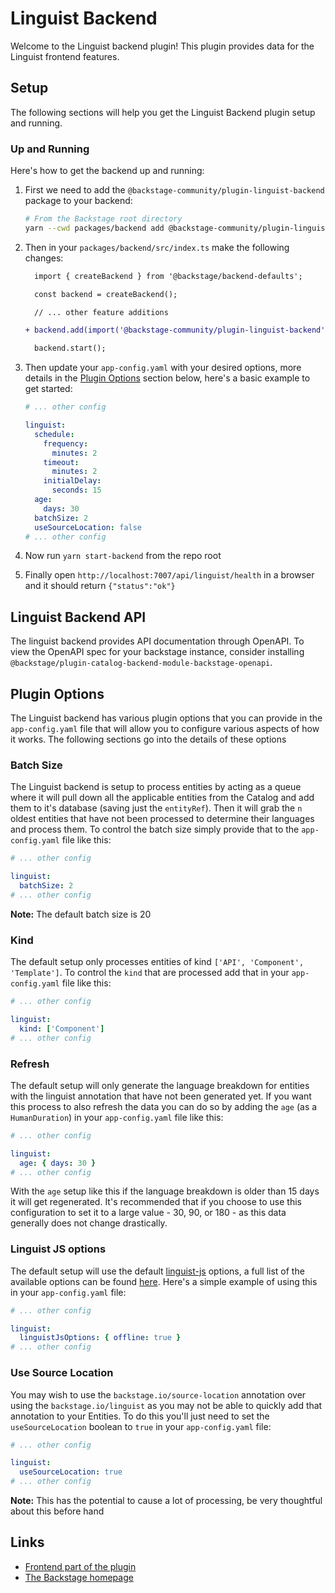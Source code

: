 # Linguist Backend

Welcome to the Linguist backend plugin! This plugin provides data for the Linguist frontend features.

## Setup

The following sections will help you get the Linguist Backend plugin setup and running.

### Up and Running

Here's how to get the backend up and running:

1. First we need to add the `@backstage-community/plugin-linguist-backend` package to your backend:

   ```sh
   # From the Backstage root directory
   yarn --cwd packages/backend add @backstage-community/plugin-linguist-backend
   ```

2. Then in your `packages/backend/src/index.ts` make the following changes:

   ```diff
     import { createBackend } from '@backstage/backend-defaults';

     const backend = createBackend();

     // ... other feature additions

   + backend.add(import('@backstage-community/plugin-linguist-backend'));

     backend.start();
   ```

3. Then update your `app-config.yaml` with your desired options, more details in the [Plugin Options](#plugin-options) section below, here's a basic example to get started:

   ```yaml
   # ... other config

   linguist:
     schedule:
       frequency:
         minutes: 2
       timeout:
         minutes: 2
       initialDelay:
         seconds: 15
     age:
       days: 30
     batchSize: 2
     useSourceLocation: false
   # ... other config
   ```

4. Now run `yarn start-backend` from the repo root
5. Finally open `http://localhost:7007/api/linguist/health` in a browser and it should return `{"status":"ok"}`

## Linguist Backend API

The linguist backend provides API documentation through OpenAPI. To view the OpenAPI spec for your backstage instance, consider installing `@backstage/plugin-catalog-backend-module-backstage-openapi`.

## Plugin Options

The Linguist backend has various plugin options that you can provide in the `app-config.yaml` file that will allow you to configure various aspects of how it works. The following sections go into the details of these options

### Batch Size

The Linguist backend is setup to process entities by acting as a queue where it will pull down all the applicable entities from the Catalog and add them to it's database (saving just the `entityRef`). Then it will grab the `n` oldest entities that have not been processed to determine their languages and process them. To control the batch size simply provide that to the `app-config.yaml` file like this:

```yaml
# ... other config

linguist:
  batchSize: 2
# ... other config
```

**Note:** The default batch size is 20

### Kind

The default setup only processes entities of kind `['API', 'Component', 'Template']`. To control the `kind` that are processed add that in your `app-config.yaml` file like this:

```yaml
# ... other config

linguist:
  kind: ['Component']
# ... other config
```

### Refresh

The default setup will only generate the language breakdown for entities with the linguist annotation that have not been generated yet. If you want this process to also refresh the data you can do so by adding the `age` (as a `HumanDuration`) in your `app-config.yaml` file like this:

```yaml
# ... other config

linguist:
  age: { days: 30 }
# ... other config
```

With the `age` setup like this if the language breakdown is older than 15 days it will get regenerated. It's recommended that if you choose to use this configuration to set it to a large value - 30, 90, or 180 - as this data generally does not change drastically.

### Linguist JS options

The default setup will use the default [linguist-js](https://www.npmjs.com/package/linguist-js) options, a full list of the available options can be found [here](https://www.npmjs.com/package/linguist-js#API). Here's a simple example of using this in your `app-config.yaml` file:

```yaml
# ... other config

linguist:
  linguistJsOptions: { offline: true }
# ... other config
```

### Use Source Location

You may wish to use the `backstage.io/source-location` annotation over using the `backstage.io/linguist` as you may not be able to quickly add that annotation to your Entities. To do this you'll just need to set the `useSourceLocation` boolean to `true` in your `app-config.yaml` file:

```yaml
# ... other config

linguist:
  useSourceLocation: true
# ... other config
```

**Note:** This has the potential to cause a lot of processing, be very thoughtful about this before hand

## Links

- [Frontend part of the plugin](https://github.com/backstage/backstage/tree/master/plugins/linguist)
- [The Backstage homepage](https://backstage.io)
